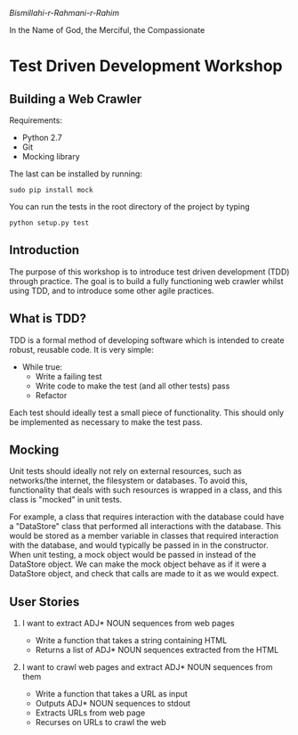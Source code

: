 _Bismillahi-r-Rahmani-r-Rahim_

In the Name of God, the Merciful, the Compassionate

Test Driven Development Workshop
================================

Building a Web Crawler
----------------------

Requirements:

- Python 2.7
- Git
- Mocking library

The last can be installed by running:

    sudo pip install mock

You can run the tests in the root directory of the project by typing

    python setup.py test


Introduction
------------

The purpose of this workshop is to introduce test driven development
(TDD) through practice. The goal is to build a fully functioning web
crawler whilst using TDD, and to introduce some other agile practices.

What is TDD?
------------

TDD is a formal method of developing software which is intended to
create robust, reusable code. It is very simple:

- While true:
    - Write a failing test
    - Write code to make the test (and all other tests) pass
    - Refactor

Each test should ideally test a small piece of functionality. This
should only be implemented as necessary to make the test pass.

Mocking
-------

Unit tests should ideally not rely on external resources, such as
networks/the internet, the filesystem or databases. To avoid this,
functionality that deals with such resources is wrapped in a class,
and this class is "mocked" in unit tests.

For example, a class that requires interaction with the database could
have a "DataStore" class that performed all interactions with the
database. This would be stored as a member variable in classes that
required interaction with the database, and would typically be passed
in in the constructor. When unit testing, a mock object would be
passed in instead of the DataStore object. We can make the mock object
behave as if it were a DataStore object, and check that calls are made
to it as we would expect.

User Stories
------------

1. I want to extract ADJ* NOUN sequences from web pages
    - Write a function that takes a string containing HTML
    - Returns a list of ADJ* NOUN sequences extracted from the HTML

2. I want to crawl web pages and extract ADJ* NOUN sequences from them
    - Write a function that takes a URL as input
    - Outputs ADJ* NOUN sequences to stdout
    - Extracts URLs from web page
    - Recurses on URLs to crawl the web
 




